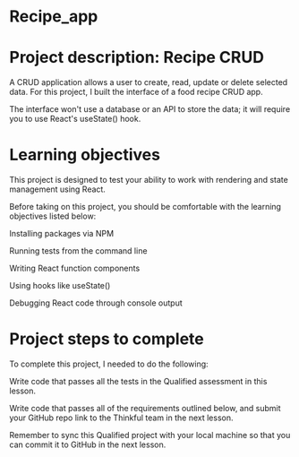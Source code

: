 # Recipe_app

# Project description: Recipe CRUD
A CRUD application allows a user to create, read, update or delete selected data. For this project, I built the interface of a food recipe CRUD app. 

The interface won't use a database or an API to store the data; it will require you to use React's useState() hook.

# Learning objectives
This project is designed to test your ability to work with rendering and state management using React. 

Before taking on this project, you should be comfortable with the learning objectives listed below:

Installing packages via NPM

Running tests from the command line

Writing React function components

Using hooks like useState()

Debugging React code through console output

# Project steps to complete
To complete this project, I needed to do the following:

Write code that passes all the tests in the Qualified assessment in this lesson.

Write code that passes all of the requirements outlined below, and submit your GitHub repo link to the Thinkful team in the next lesson.

Remember to sync this Qualified project with your local machine so that you can commit it to GitHub in the next lesson.
